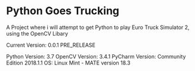 # Python Goes Trucking
A Project where i will attempt to get Python to play Euro Truck Simulator 2, using the OpenCV Libary

Current Version: 0.0.1 PRE_RELEASE

Python Version: 3.7
OpenCV Version: 3.4.1
PyCharm Version: Community Edition 2018.1.1
OS: Linux Mint - MATE version 18.3
